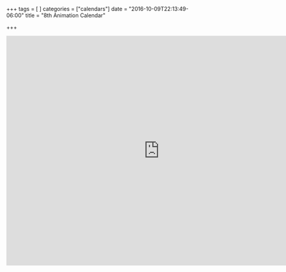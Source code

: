 +++
tags = [
]
categories = ["calendars"]
date = "2016-10-09T22:13:49-06:00"
title = "8th Animation Calendar"

+++

<iframe src="https://calendar.google.com/calendar/embed?showTitle=0&amp;showPrint=0&amp;height=600&amp;wkst=1&amp;bgcolor=%23FFFFFF&amp;src=kpfav5gmq2486prvuniaume9ao%40group.calendar.google.com&amp;color=%231B887A&amp;ctz=America%2FDenver" style="border-width:0" width="800" height="600" frameborder="0" scrolling="no"></iframe>
